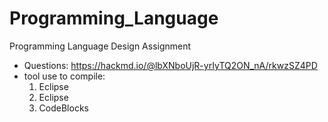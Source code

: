 # Programming_Language
Programming Language Design Assignment

* Questions: https://hackmd.io/@lbXNboUjR-yrIyTQ2ON_nA/rkwzSZ4PD
* tool use to compile:
    1. Eclipse
    2. Eclipse
    3. CodeBlocks
